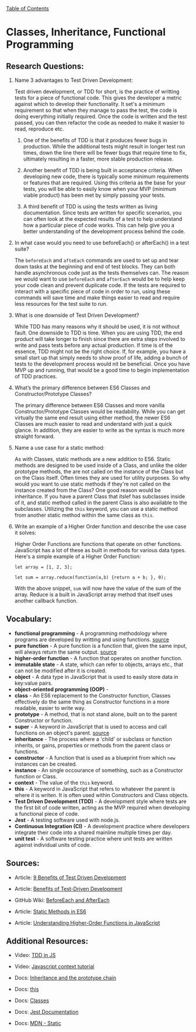 [Table of Contents](https://joepennock-401-advanced-javascript.github.io/401-reading-notes/)

# Classes, Inheritance, Functional Programming

## Research Questions:

1. Name 3 advantages to Test Driven Development:

    Test driven development, or TDD for short, is the practice of writting tests for a piece of functional code. This gives the developer a metric against which to develop their functionality. It set's a minimum requirement so that when they manage to pass the test, the code is doing everything initially required. Once the code is written and the test passed, you can then refactor the code as needed to make it wasier to read, reproduce etc.

    1. One of the benefits of TDD is that it produces fewer bugs in production. While the additional tests might result in longer test run times, down the line there will be fewer bugs that require time to fix, ultimately resulting in a faster, more stable production release.

    2. Another benefit of TDD is being built in acceptance criteria. When developing new code, there is typically some minimum requirements or features that are required. Using this criteria as the base for your tests, you will be able to easily know when your MVP (minimum viable product) has been met by simply passing your tests.

    3. A third benefit of TDD is using the tests written as living documentation. Since tests are written for specific scenarios, you can often look at the expected results of a test to help understand how a particular piece of code works. This can help give you a better understanding of the development process behind the code.

2. In what case would you need to use beforeEach() or afterEach() in a test suite?

    The `beforeEach` and `afteEach` commands are used to set up and tear down tasks at the beginning and end of test blocks. They can both handle asynchronous code just as the tests themselves can. The reason we would want to use `beforeEach` and `afterEach` would be to help keep your code clean and prevent duplicate code. If the tests are required to interact with a specific piece of code in order to run, using these commands will save time and make things easier to read and require less resources for the test suite to run.

3. What is one downside of Test Driven Development?

    While TDD has many reasons why it should be used, it is not without fault. One downside to TDD is time. When you are using TDD, the end product will take longer to finish since there are extra steps involved to write and pass tests before any actual production. If time is of the essence, TDD might not be the right choice. If, for example, you have a small start up that simply needs to show proof of life, adding a bunch of tests to the development process would nit be beneficial. Once you have MVP up and running, that would be a good time to begin implementation of TDD practices.

4. What’s the primary difference between ES6 Classes and Constructor/Prototype Classes?

    The primary difference between ES6 Classes and more vanilla Constructor/Prototype Classes would be readability. While you can get virtually the same end result using either method, the newer ES6 Classes are much easier to read and understand with just a quick glance. In addition, they are easier to write as the syntax is much more straight forward.

5. Name a use case for a static method:

    As with Classes, static methods are a new addition to ES6. Static methods are designed to be used inside of a Class, and unlike the older prototype methods, the are not called on the instance of the Class but on the Class itself. Often times they are used for utility purposes. So why would you want to use static methods if they're not called on the instance created from the Class? One good reason would be inheritance. If you have a parent Class that itslef has subclasses inside of it, and static method called in the parent Class is also available to the subclasses. Utilizing the `this` keyword, you can use a static method from another static method within the same class as `this`.

6. Write an example of a Higher Order function and describe the use case it solves:

    Higher Order Functions are functions that operate on other functions. JavaScript has a lot of these as built in methods for various data types. Here's a simple example of a Higher Order Function:

    ```
    let array = [1, 2, 3];

    let sum = array.reduce(function(a,b) {return a + b; }, 0);
    ```
    With the above snippet, `sum` will now have the value of the sum of the array. Reduce is a built in JavaScript array method that itself uses another callback function. 

## Vocabulary:

* **functional programming** - A programming methodology where programs are developed by writting and using functions. [source](https://en.wikipedia.org/wiki/Functional_programming)
* **pure function** - A pure function is a function that, given the same input, will always return the same output. [source](https://medium.com/javascript-scene/master-the-javascript-interview-what-is-a-pure-function-d1c076bec976)
* **higher-order function** - A function that operates on another function. 
* **immutable state** - A state, which can refer to objects, arrays etc., that can not be modified after it is created.
* **object** - A data type in JavaScript that is used to easily store data in key:value pairs.
* **object-oriented programming (OOP)** - 
* **class** - An ES6 replacement to the Constructor function, Classes effectively do the same thing as Constructor functions in a more readable, easier to write way. 
* **prototype** - A method, that is not stand alone, built on to the parent Constructor or function.
* **super** - A keyword in JavaScript that is used to access and call functions on an object's parent. [source](https://developer.mozilla.org/en-US/docs/Web/JavaScript/Reference/Operators/super)
* **inheritance** - The process where a 'child' or subclass or function inherits, or gains, properties or methods from the parent class or functions.
* **constructor** - A function that is used as a blueprint from which `new` instances can be created.
* **instance** - An single occourance of something, such as a Constructor function or Class.
* **context** - The value of the `this` keyword.
* **this** - A keyword in JavaScript that refers to whatever the parent is where it is writen. It is often used within Constructors and Class objects.
* **Test Driven Development (TDD)** - A development style where tests are the first bit of code written, acting as the MVP required when developing a functional piece of code.
* **Jest** - A testing software used with node.js.
* **Continuous Integration (CI)** - A development practice where developers integrate their code into a shared mainline multiple times per day.
* **unit test** - A software testing practice where unit tests are written against individual units of code.

## Sources:

* Article: [9 Benefits of Test Driven Development](https://www.madetech.com/blog/9-benefits-of-test-driven-development)

* Article: [Benefits of Test-Driven Development](https://medium.com/@MasterOfCodeGlobal/benefits-of-test-driven-development-64a24bbe743e)

* GitHub Wiki: [BeforeEach and AfterEach](https://github.com/pester/Pester/wiki/BeforeEach-and-AfterEach)

* Article: [Static Methods in ES6](https://medium.com/@yyang0903/static-objects-static-methods-in-es6-1c026dbb8bb1)

* Article: [Understanding Higher-Order Functions in JavaScript](https://blog.bitsrc.io/understanding-higher-order-functions-in-javascript-75461803bad)

## Additional Resources:

* Video: [TDD in JS](http://www.letscodejavascript.com/)

* Video: [Javascript context tutorial](https://www.youtube.com/watch?v=fjJoX9F_F5g)

* Docs: [Inheritance and the prototype chain](https://developer.mozilla.org/en-US/docs/Web/JavaScript/Inheritance_and_the_prototype_chain)

* Docs: [this](https://developer.mozilla.org/en-US/docs/Web/JavaScript/Reference/Operators/this)

* Docs: [Classes](https://developer.mozilla.org/en-US/docs/Web/JavaScript/Reference/Classes)

* Docs: [Jest Documentation](https://jestjs.io/docs/en/setup-teardown)

* Docs: [MDN - Static](https://developer.mozilla.org/en-US/docs/Web/JavaScript/Reference/Classes/static)